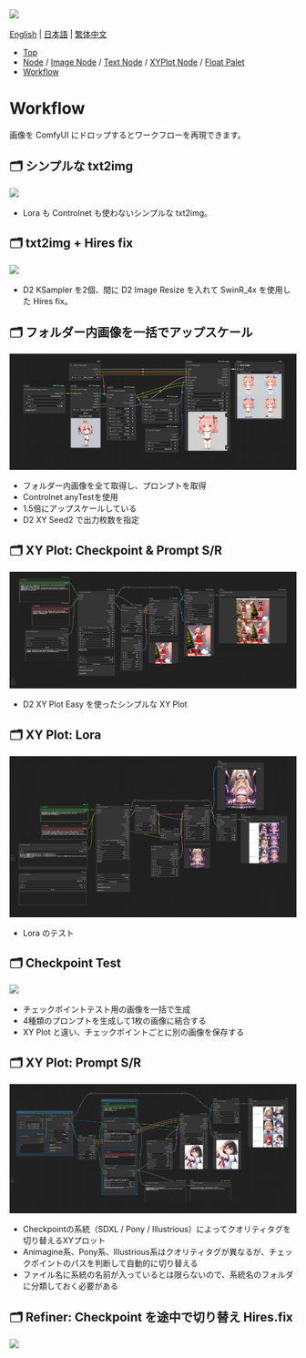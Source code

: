 <img src="../img/title.jpg" style="max-width:100%">



<a href="../en/index.md">English</a> | <a href="../ja/index.md">日本語</a> | <a href="../zh/index.md">繁体中文</a>

- <a href="index.md">Top</a>
- <a href="node.md">Node</a> / <a href="node_image.md">Image Node</a> / <a href="node_text.md">Text Node</a> / <a href="node_xy.md">XYPlot Node</a> / <a href="node_float.md">Float Palet</a>
- <a href="workflow.md">Workflow</a>



<h1>
Workflow
</h1>

画像を ComfyUI にドロップするとワークフローを再現できます。


## :card_index_dividers: シンプルな txt2img

<a href="../../workflow/simple_t2i_20241218.png"><img src="../../workflow/simple_t2i_20241218.png"></a>

- Lora も Controlnet も使わないシンプルな txt2img。


## :card_index_dividers: txt2img + Hires fix

<a href="../../workflow/hiresfix_20241218.png"><img src="../../workflow/hiresfix_20241218.png"></a>

- D2 KSampler を2個、間に D2 Image Resize を入れて SwinR_4x を使用した Hires fix。



## :card_index_dividers: フォルダー内画像を一括でアップスケール

<a href="../../workflow/folder_image_queue_upscale_20250120.png"><img src="../../workflow/folder_image_queue_upscale_20250120.png"></a>

- フォルダー内画像を全て取得し、プロンプトを取得
- Controlnet anyTestを使用
- 1.5倍にアップスケールしている
- D2 XY Seed2 で出力枚数を指定


## :card_index_dividers: XY Plot: Checkpoint & Prompt S/R

<a href="../../workflow/xy_easy_20250121.png"><img src="../../workflow/xy_easy_20250121.png"></a>

- D2 XY Plot Easy を使ったシンプルな XY Plot

## :card_index_dividers: XY Plot: Lora

<a href="../../workflow/xy_easy_lora_20250227.png"><img src="../../workflow/xy_easy_lora_20250227.png"></a>

- Lora のテスト


## :card_index_dividers: Checkpoint Test 

<a href="../../workflow/checkpoint_test_20241218.png"><img src="../../workflow/checkpoint_test_20241218.png"></a>

- チェックポイントテスト用の画像を一括で生成
- 4種類のプロンプトを生成して1枚の画像に結合する
- XY Plot と違い、チェックポイントごとに別の画像を保存する



## :card_index_dividers: XY Plot: Prompt S/R

<a href="../../workflow/xy_prompt_sr_20250121.png"><img src="../../workflow/xy_prompt_sr_20250121.png"></a>

- Checkpointの系統（SDXL / Pony / Illustrious）によってクオリティタグを切り替えるXYプロット
- Animagine系、Pony系、Illustrious系はクオリティタグが異なるが、チェックポイントのパスを判断して自動的に切り替える
- ファイル名に系統の名前が入っているとは限らないので、系統名のフォルダに分類しておく必要がある


## :card_index_dividers: Refiner: Checkpoint を途中で切り替え Hires.fix

<a href="../../workflow/Refiner_20241218.png"><img src="../../workflow/Refiner_20241218.png"></a>



